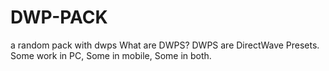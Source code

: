 # DWP-PACK
a random pack with dwps
What are DWPS?
DWPS are DirectWave Presets. Some work in PC, Some in mobile, Some in both.
